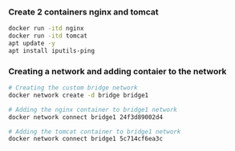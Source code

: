 ### Create 2 containers nginx and tomcat
```sh
docker run -itd nginx
docker run -itd tomcat
apt update -y
apt install iputils-ping
```

### Creating a network and adding contaier to the network
```sh
# Creating the custom bridge network
docker network create -d bridge bridge1

# Adding the nginx container to bridge1 network
docker network connect bridge1 24f3d89002d4

# Adding the tomcat container to bridge1 network
docker network connect bridge1 5c714cf6ea3c
```
